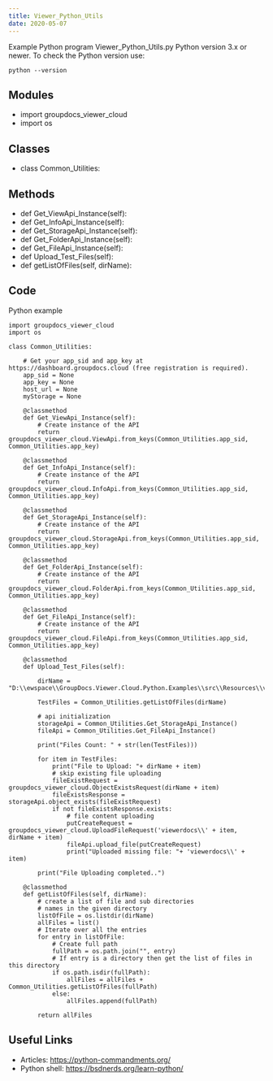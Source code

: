 ```yaml
---
title: Viewer_Python_Utils
date: 2020-05-07
---
```

Example Python program Viewer_Python_Utils.py
Python version 3.x or newer.
To check the Python version use:

    python --version

## Modules

* import groupdocs_viewer_cloud
* import os

## Classes

* class Common_Utilities:

## Methods

* def Get_ViewApi_Instance(self):
* def Get_InfoApi_Instance(self):
* def Get_StorageApi_Instance(self):
* def Get_FolderApi_Instance(self):
* def Get_FileApi_Instance(self):
* def Upload_Test_Files(self):
* def getListOfFiles(self, dirName):

## Code

Python example

    import groupdocs_viewer_cloud
    import os
    
    class Common_Utilities:
    
        # Get your app_sid and app_key at https://dashboard.groupdocs.cloud (free registration is required).
        app_sid = None
        app_key = None
        host_url = None
        myStorage = None
        
        @classmethod
        def Get_ViewApi_Instance(self):
            # Create instance of the API
            return groupdocs_viewer_cloud.ViewApi.from_keys(Common_Utilities.app_sid, Common_Utilities.app_key)
        
        @classmethod
        def Get_InfoApi_Instance(self):
            # Create instance of the API
            return groupdocs_viewer_cloud.InfoApi.from_keys(Common_Utilities.app_sid, Common_Utilities.app_key)
        
        @classmethod
        def Get_StorageApi_Instance(self):
            # Create instance of the API
            return groupdocs_viewer_cloud.StorageApi.from_keys(Common_Utilities.app_sid, Common_Utilities.app_key)
        
        @classmethod
        def Get_FolderApi_Instance(self):
            # Create instance of the API
            return groupdocs_viewer_cloud.FolderApi.from_keys(Common_Utilities.app_sid, Common_Utilities.app_key)
        
        @classmethod
        def Get_FileApi_Instance(self):
            # Create instance of the API
            return groupdocs_viewer_cloud.FileApi.from_keys(Common_Utilities.app_sid, Common_Utilities.app_key)
          
        @classmethod  
        def Upload_Test_Files(self):
            
            dirName = "D:\\ewspace\\GroupDocs.Viewer.Cloud.Python.Examples\\src\\Resources\\viewerdocs\\"
             
            TestFiles = Common_Utilities.getListOfFiles(dirName)
            
            # api initialization
            storageApi = Common_Utilities.Get_StorageApi_Instance()
            fileApi = Common_Utilities.Get_FileApi_Instance()
            
            print("Files Count: " + str(len(TestFiles)))
            
            for item in TestFiles:
                print("File to Upload: "+ dirName + item)
                # skip existing file uploading
                fileExistRequest = groupdocs_viewer_cloud.ObjectExistsRequest(dirName + item)
                fileExistsResponse = storageApi.object_exists(fileExistRequest)
                if not fileExistsResponse.exists:                
                    # file content uploading
                    putCreateRequest = groupdocs_viewer_cloud.UploadFileRequest('viewerdocs\\' + item, dirName + item)
                    fileApi.upload_file(putCreateRequest)
                    print("Uploaded missing file: "+ 'viewerdocs\\' + item)
            
            print("File Uploading completed..")
            
        @classmethod  
        def getListOfFiles(self, dirName):
            # create a list of file and sub directories 
            # names in the given directory 
            listOfFile = os.listdir(dirName)
            allFiles = list()
            # Iterate over all the entries
            for entry in listOfFile:
                # Create full path
                fullPath = os.path.join("", entry)
                # If entry is a directory then get the list of files in this directory 
                if os.path.isdir(fullPath):
                    allFiles = allFiles + Common_Utilities.getListOfFiles(fullPath)
                else:
                    allFiles.append(fullPath)
                        
            return allFiles

## Useful Links

- Articles: https://python-commandments.org/
- Python shell: https://bsdnerds.org/learn-python/
